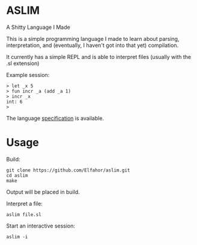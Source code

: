 # ASLIM
A Shitty Language I Made

This is a simple programming language I made to learn about parsing, interpretation, and (eventually, I haven't got into that yet) compilation.

It currently has a simple REPL and is able to interpret files (usually with the .sl extension)

Example session:
```
> let _x 5
> fun incr _a (add _a 1)
> incr _x
int: 6
> 
```
The language [specification](spec.md) is available.

# Usage
Build:

```
git clone https://github.com/Elfahor/aslim.git
cd aslim
make
```
Output will be placed in build.

Interpret a file:
```
aslim file.sl
```
Start an interactive session:
```
aslim -i
```
